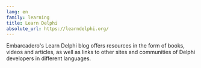 ```yaml
---
lang: en
family: learning
title: Learn Delphi
absolute_url: https://learndelphi.org/
---
```

Embarcadero's Learn Delphi blog offers resources in the form of books, videos and articles, as well as links to other sites and communities of Delphi developers in different languages.